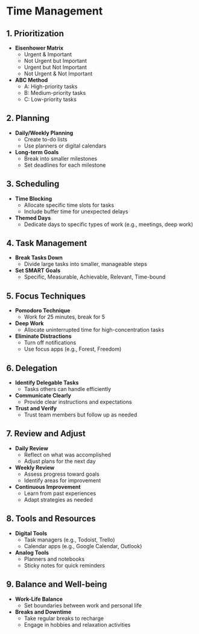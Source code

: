 # Time Management

## **1. Prioritization**
   - **Eisenhower Matrix**
     - Urgent & Important
     - Not Urgent but Important
     - Urgent but Not Important
     - Not Urgent & Not Important
   - **ABC Method**
     - A: High-priority tasks
     - B: Medium-priority tasks
     - C: Low-priority tasks

## **2. Planning**
   - **Daily/Weekly Planning**
     - Create to-do lists
     - Use planners or digital calendars
   - **Long-term Goals**
     - Break into smaller milestones
     - Set deadlines for each milestone

## **3. Scheduling**
   - **Time Blocking**
     - Allocate specific time slots for tasks
     - Include buffer time for unexpected delays
   - **Themed Days**
     - Dedicate days to specific types of work (e.g., meetings, deep work)

## **4. Task Management**
   - **Break Tasks Down**
     - Divide large tasks into smaller, manageable steps
   - **Set SMART Goals**
     - Specific, Measurable, Achievable, Relevant, Time-bound

## **5. Focus Techniques**
   - **Pomodoro Technique**
     - Work for 25 minutes, break for 5
   - **Deep Work**
     - Allocate uninterrupted time for high-concentration tasks
   - **Eliminate Distractions**
     - Turn off notifications
     - Use focus apps (e.g., Forest, Freedom)

## **6. Delegation**
   - **Identify Delegable Tasks**
     - Tasks others can handle efficiently
   - **Communicate Clearly**
     - Provide clear instructions and expectations
   - **Trust and Verify**
     - Trust team members but follow up as needed

## **7. Review and Adjust**
   - **Daily Review**
     - Reflect on what was accomplished
     - Adjust plans for the next day
   - **Weekly Review**
     - Assess progress toward goals
     - Identify areas for improvement
   - **Continuous Improvement**
     - Learn from past experiences
     - Adapt strategies as needed

## **8. Tools and Resources**
   - **Digital Tools**
     - Task managers (e.g., Todoist, Trello)
     - Calendar apps (e.g., Google Calendar, Outlook)
   - **Analog Tools**
     - Planners and notebooks
     - Sticky notes for quick reminders

## **9. Balance and Well-being**
   - **Work-Life Balance**
     - Set boundaries between work and personal life
   - **Breaks and Downtime**
     - Take regular breaks to recharge
     - Engage in hobbies and relaxation activities
